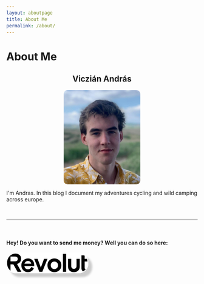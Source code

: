 ```yaml
---
layout: aboutpage
title: About Me
permalink: /about/
---
```


# About Me

<h2 style="text-align:center"> Viczián András </h2>

<img src="/picture_of_me.jpg" width="40%" height="54%" style="border-radius:10px;display:block;margin-left:auto;margin-right:auto"/>



I'm Andras. In this blog I document my adventures cycling and wild camping across europe.

<br>
<hr>
<br>

#### Hey! Do you want to send me money? Well you can do so here:

<a href="https://www.revolut.me/andrsve07">
  <img src="/revolut.svg" style="
  border:2px solid #fff;
  -moz-box-shadow: 10px 10px 5px #ccc;
  -webkit-box-shadow: 10px 10px 5px #ccc;
  box-shadow: 10px 10px 5px #ccc;
  -moz-border-radius:25px;
  -webkit-border-radius:25px;
  border-radius:25px;">
  
</a>

